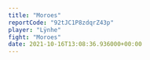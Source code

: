 ```yaml
---
title: "Moroes"
reportCode: "92tJC1P8zdqrZ43p"
player: "Lÿnhe"
fight: "Moroes"
date: 2021-10-16T13:08:36.936000+00:00
---
```

